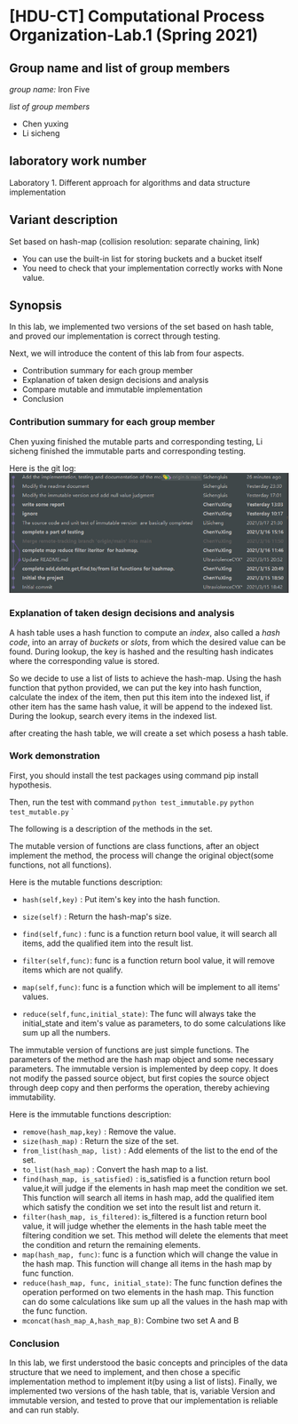 # [HDU-CT] Computational Process Organization-Lab.1  (Spring 2021)
## Group name and list of group members
*group name:* Iron Five 

*list of group members* 

+ Chen yuxing
+ Li sicheng

## laboratory work number  
Laboratory 1. Different approach for algorithms and data structure implementation
## Variant description 
Set based on hash-map (collision resolution: separate chaining, link)
+ You can use the built-in list for storing buckets and a bucket itself
+ You need to check that your implementation correctly works with None value.
## Synopsis

In this lab, we implemented two versions of the set based on hash table, and proved our implementation is correct through testing. 

Next, we will introduce the content of this lab from four aspects.

+ Contribution summary for each group member 
+ Explanation of taken design decisions and analysis
+ Compare mutable and immutable implementation
+ Conclusion
### Contribution summary for each group member 
Chen yuxing finished the mutable parts and corresponding testing, Li sicheng finished the immutable parts and corresponding testing.

 Here is the git log: 
 ![](./fig/log.png)
 

 ### Explanation of taken design decisions and analysis  

A hash table uses a hash function to compute an *index*, also called a *hash code*, into an array of *buckets* or *slots*, from which the desired value can be found. During lookup, the key is hashed and the resulting hash indicates where the corresponding value is stored. 

So we  decide to use a list of lists to achieve the hash-map.  Using the hash function that python provided, we can put the key into hash function, calculate the index of the item, then put this item into the indexed list, if other item has the same hash value, it will be append to the indexed list. During the lookup, search every items in the indexed list.

after creating the hash table, we will create a set which posess a hash table.

### Work demonstration 

First, you should install the test packages using command pip install hypothesis.

Then, run the test with command  `python test_immutable.py` `python test_mutable.py`
`

The following is a description of the methods in the set.

The mutable version of functions are class functions, after an object implement the method, the process will change the original object(some functions, not all functions).

Here is the mutable functions description:

+  `hash(self,key)` :  Put item's key into the hash function. 

+ `size(self)` :  Return the hash-map's size.

+ `find(self,func)` : func is a function return bool value, it will search all items, add the qualified item into the result list.

+ `filter(self,func)`: func is a function return bool value, it will remove items which are not qualify.

+ `map(self,func)`:  func is a function which will be implement to all items' values.

+ `reduce(self,func,initial_state)`: The func will always take the initial_state and item's value as parameters, to do some calculations like sum up all the numbers.

The immutable version of functions are just simple functions. The parameters of the method are the hash map object and some necessary parameters. The immutable version is implemented by deep copy. It does not modify the passed source object, but first copies the source object through deep copy and then performs the operation, thereby achieving immutability.

Here is the immutable functions description:

+  `remove(hash_map,key)` :  Remove the value.
+  `size(hash_map)` :  Return the size of the set.
+  `from_list(hash_map, list)` :  Add elements of the list to the end of the set.
+  `to_list(hash_map)` :  Convert the hash map to a list.
+  `find(hash_map, is_satisfied)` : is_satisfied is a function return bool value,it will judge if the elements in hash map meet the condition we set.  This function will search all items in hash map, add the qualified item which satisfy the condition we set into the result list and return it.
+  `filter(hash_map, is_filtered)`: is_filtered is a function return bool value, it will judge whether the elements in the hash table meet the filtering condition we set. This method will delete the elements that meet the condition and return the remaining elements.
+  `map(hash_map, func)`:  func is a function which will change the value in the hash map. This function will change all items in the hash map by func function.
+  `reduce(hash_map, func, initial_state)`: The func function defines the operation performed on two elements in the hash map. This function can do some calculations like sum up all the values in the hash map with the func function.
+  `mconcat(hash_map_A,hash_map_B)`: Combine two set A and B
###  Conclusion 

In this lab, we first understood the basic concepts and principles of the data structure that we need to implement, and then chose a specific implementation method to implement it(by using a list of lists). Finally, we implemented two versions of the hash table, that is, variable Version and immutable version, and tested to prove that our implementation is reliable and can run stably.